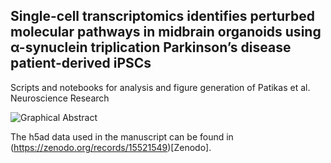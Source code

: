 ## Single-cell transcriptomics identifies perturbed molecular pathways in midbrain organoids using α-synuclein triplication Parkinson’s disease patient-derived iPSCs



Scripts and notebooks for analysis and figure generation of Patikas et al. Neuroscience Research

![Graphical Abstract](https://ars.els-cdn.com/content/image/1-s2.0-S0168010223001062-ga1_lrg.jpg)

The h5ad data used in the manuscript can be found in (https://zenodo.org/records/15521549)[Zenodo].
